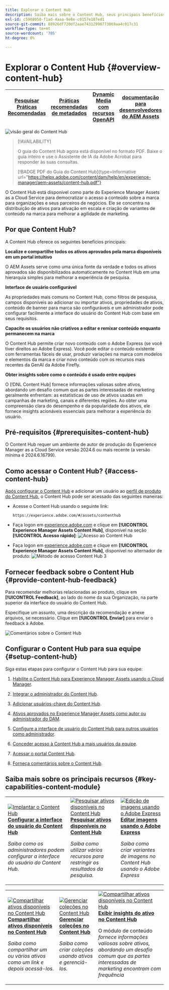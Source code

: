 ```yaml
---
title: Explorar o Content Hub
description: Saiba mais sobre o Content Hub, seus principais benefícios, como acessá-lo e como fornecer feedback sobre as opções disponíveis no Content Hub.
exl-id: c5908058-f1ad-4aaa-9e8e-c0157e107ed1
source-git-commit: 88926df720df2aae74312998773069aa4c017c31
workflow-type: tm+mt
source-wordcount: '705'
ht-degree: 0%

---
```


# Explorar o Content Hub {#overview-content-hub}

| [Pesquisar Práticas Recomendadas](/help/assets/search-best-practices.md) | [Práticas recomendadas de metadados](/help/assets/metadata-best-practices.md) | [Dynamic Media com recursos OpenAPI](/help/assets/dynamic-media-open-apis-overview.md) | [documentação para desenvolvedores do AEM Assets](https://developer.adobe.com/experience-cloud/experience-manager-apis/) |
| ------------- | --------------------------- |----|-----|

![visão geral do Content Hub](assets/content-hub-overview.png)

>[!AVAILABILITY]
>
>O guia do Content Hub agora está disponível no formato PDF. Baixe o guia inteiro e use o Assistente de IA da Adobe Acrobat para responder às suas consultas.
>
>[!BADGE PDF do Guia do Content Hub]{type=Informative url="https://helpx.adobe.com/content/dam/help/en/experience-manager/aem-assets/content-hub.pdf"}

O Content Hub está disponível como parte do Experience Manager Assets as a Cloud Service para democratizar o acesso a conteúdo sobre a marca para organizações e seus parceiros de negócios. Ele se concentra na distribuição de ativos para ativação em escala e criação de variantes de conteúdo na marca para melhorar a agilidade de marketing.

## Por que Content Hub?

A Content Hub oferece os seguintes benefícios principais:

**Localize e compartilhe todos os ativos aprovados pela marca disponíveis em um portal intuitivo**

O AEM Assets serve como uma única fonte da verdade e todos os ativos aprovados são disponibilizados automaticamente no Content Hub em uma hierarquia simples para melhorar a experiência de pesquisa.

**Interface de usuário configurável**

As propriedades mais comuns no Content Hub, como filtros de pesquisa, campos disponíveis ao adicionar ou importar ativos, propriedades de ativos, conteúdo de banner para marca são configuráveis e um administrador pode configurar facilmente a interface do usuário do Content Hub com base em seus requisitos.

**Capacite os usuários não criativos a editar e remixar conteúdo enquanto permanecem na marca**

O Content Hub permite criar novo conteúdo com o Adobe Express (se você tiver direitos ao Adobe Express). Você pode editar o conteúdo existente com ferramentas fáceis de usar, produzir variações na marca com modelos e elementos da marca e criar novo conteúdo com os recursos mais recentes da GenAI da Adobe Firefly.

**Obter insights sobre como o conteúdo é usado entre equipes**

O [!DNL Content Hub] fornece informações valiosas sobre ativos, abordando um desafio comum que as partes interessadas de marketing geralmente enfrentam: as estatísticas de uso de ativos usadas em campanhas de marketing, canais e diferentes regiões. Ao obter uma compreensão clara do desempenho e da popularidade dos ativos, ele fornece insights acionáveis essenciais para melhorar a experiência do usuário.

## Pré-requisitos {#prerequisites-content-hub}

O Content Hub requer um ambiente de autor de produção do Experience Manager as a Cloud Service versão 2024.6 ou mais recente (a versão mínima é 2024.6.16799).

## Como acessar o Content Hub? {#access-content-hub}

[Após configurar o Content Hub](/help/assets/deploy-content-hub.md) e adicionar um usuário ao [perfil de produto do Content Hub](/help/assets/deploy-content-hub.md#content-hub-instance-product-profile), o Content Hub pode ser acessado das seguintes maneiras:

* Acesse o Content Hub usando o seguinte link:

  `https://experience.adobe.com/#/assets/contenthub`

* Faça logon em [experience.adobe.com](https://auth.services.adobe.com/en_GB/index.html?callback=https%3A%2F%2Fims-na1.adobelogin.com%2Fims%2Fadobeid%2Fexc_app%2FAdobeID%2Ftoken%3Fredirect_uri%3Dhttps%253A%252F%252Fexperience.adobe.com%252F%2523old_hash%253Dold_hash%253D%252523%25252F%2526from_ims%253Dtrue%253Fclient_id%253Dexc_app%2526api%253Dauthorize%2526scope%253Dab.manage%252Caccount_cluster.read%252Cadditional_info%252Cadditional_info.job_function%252Cadditional_info.projectedProductContext%252Cadditional_info.roles%252CAdobeID%252Cadobeio.appregistry.read%252Cadobeio_api%252Caudiencemanager_api%252Ccreative_cloud%252Cmps%252Copenid%252Corg.read%252Cpps.read%252Cread_organizations%252Cread_pc%252Cread_pc.acp%252Cread_pc.dma_tartan%252Csession%26state%3D%257B%2522jslibver%2522%253A%2522v2-v0.31.0-2-g1e8a8a8%2522%252C%2522nonce%2522%253A%25222316022399331147%2522%257D%26code_challenge_method%3Dplain%26use_ms_for_expiry%3Dtrue&amp;client_id=exc_app&amp;scope=ab.manage%2Caccount_cluster.read%2Cadditional_info%2Cadditional_info.job_function%2Cadditional_info.projectedProductContext%2Cadditional_info.roles%2CAdobeID%2Cadobeio.appregistry.read%2Cadobeio_api%2Caudiencemanager_api%2Ccreative_cloud%2Cmps%2Copenid%2Corg.read%2Cpps.read%2Cread_organizations%2Cread_pc%2Cread_pc.acp%2Cread_pc.dma_tartan%2Csession&amp;state=%7B%22jslibver%22%3A%22v2-v0.31.0-2-g1e8a8a8%22%2C%22nonce%22%3A%222316022399331147%22%7D&amp;relay=64da7fa8-cd9e-47cf-9892-7f3ef3092f8c&amp;locale=en_GB&amp;flow_type=token&amp;dctx_id=v%3A2%2Cs%2Cf%2Cb8e64530-b013-11ee-a6c1-e721bdec0171&amp;idp_flow_type=login&amp;response_type=token&amp;profile_filter=%7B%22findFirst%22%3Atrue%2C+%22fallbackToAA%22%3Atrue%2C+%22preferForwardProfile%22%3Atrue%2C+%22searchEntireCluster%22%3Atrue%7D%3B+isOwnedByOrg%28%2776B329395DF155D60A495E2C%40AdobeOrg%27%29&amp;code_challenge_method=plain&amp;redirect_uri=https%3A%2F%2Fexperience.adobe.com%2F%23old_hash%3Dold_hash%3D%2523%252F%26from_ims%3Dtrue%3Fclient_id%3Dexc_app%26api%3Dauthorize%26scope%3Dab.manage%2Caccount_cluster.read%2Cadditional_info%2Cadditional_info.job_function%2Cadditional_info.projectedProductContext%2Cadditional_info.roles%2CAdobeID%2Cadobeio.appregistry.read%2Cadobeio_api%2Caudiencemanager_api%2Ccreative_cloud%2Cmps%2Copenid%2Corg.read%2Cpps.read%2Cread_organizations%2Cread_pc%2Cread_pc.acp%2Cread_pc.dma_tartan%2Csession&amp;use_ms_for_expiry=true#/) e clique em **[!UICONTROL Experience Manager Assets Content Hub]**, disponível na seção **[!UICONTROL Acesso rápido]**:
  ![Acesso ao Content Hub](assets/access-content-hub.png)

* Faça logon em [experience.adobe.com](https://auth.services.adobe.com/en_GB/index.html?callback=https%3A%2F%2Fims-na1.adobelogin.com%2Fims%2Fadobeid%2Fexc_app%2FAdobeID%2Ftoken%3Fredirect_uri%3Dhttps%253A%252F%252Fexperience.adobe.com%252F%2523old_hash%253Dold_hash%253D%252523%25252F%2526from_ims%253Dtrue%253Fclient_id%253Dexc_app%2526api%253Dauthorize%2526scope%253Dab.manage%252Caccount_cluster.read%252Cadditional_info%252Cadditional_info.job_function%252Cadditional_info.projectedProductContext%252Cadditional_info.roles%252CAdobeID%252Cadobeio.appregistry.read%252Cadobeio_api%252Caudiencemanager_api%252Ccreative_cloud%252Cmps%252Copenid%252Corg.read%252Cpps.read%252Cread_organizations%252Cread_pc%252Cread_pc.acp%252Cread_pc.dma_tartan%252Csession%26state%3D%257B%2522jslibver%2522%253A%2522v2-v0.31.0-2-g1e8a8a8%2522%252C%2522nonce%2522%253A%25222316022399331147%2522%257D%26code_challenge_method%3Dplain%26use_ms_for_expiry%3Dtrue&amp;client_id=exc_app&amp;scope=ab.manage%2Caccount_cluster.read%2Cadditional_info%2Cadditional_info.job_function%2Cadditional_info.projectedProductContext%2Cadditional_info.roles%2CAdobeID%2Cadobeio.appregistry.read%2Cadobeio_api%2Caudiencemanager_api%2Ccreative_cloud%2Cmps%2Copenid%2Corg.read%2Cpps.read%2Cread_organizations%2Cread_pc%2Cread_pc.acp%2Cread_pc.dma_tartan%2Csession&amp;state=%7B%22jslibver%22%3A%22v2-v0.31.0-2-g1e8a8a8%22%2C%22nonce%22%3A%222316022399331147%22%7D&amp;relay=64da7fa8-cd9e-47cf-9892-7f3ef3092f8c&amp;locale=en_GB&amp;flow_type=token&amp;dctx_id=v%3A2%2Cs%2Cf%2Cb8e64530-b013-11ee-a6c1-e721bdec0171&amp;idp_flow_type=login&amp;response_type=token&amp;profile_filter=%7B%22findFirst%22%3Atrue%2C+%22fallbackToAA%22%3Atrue%2C+%22preferForwardProfile%22%3Atrue%2C+%22searchEntireCluster%22%3Atrue%7D%3B+isOwnedByOrg%28%2776B329395DF155D60A495E2C%40AdobeOrg%27%29&amp;code_challenge_method=plain&amp;redirect_uri=https%3A%2F%2Fexperience.adobe.com%2F%23old_hash%3Dold_hash%3D%2523%252F%26from_ims%3Dtrue%3Fclient_id%3Dexc_app%26api%3Dauthorize%26scope%3Dab.manage%2Caccount_cluster.read%2Cadditional_info%2Cadditional_info.job_function%2Cadditional_info.projectedProductContext%2Cadditional_info.roles%2CAdobeID%2Cadobeio.appregistry.read%2Cadobeio_api%2Caudiencemanager_api%2Ccreative_cloud%2Cmps%2Copenid%2Corg.read%2Cpps.read%2Cread_organizations%2Cread_pc%2Cread_pc.acp%2Cread_pc.dma_tartan%2Csession&amp;use_ms_for_expiry=true#/) e clique em **[!UICONTROL Experience Manager Assets Content Hub]**, disponível no alternador de produto:
  ![Método de acesso Content Hub 3](assets/access-content-hub-alternate.png)



## Fornecer feedback sobre o Content Hub {#provide-content-hub-feedback}

Para recomendar melhorias relacionadas ao produto, clique em **[!UICONTROL Feedback]**, ao lado do nome da sua Organização, na parte superior da interface do usuário do Content Hub.

Especifique um assunto, uma descrição da recomendação e anexe arquivos, se necessário. Clique em **[!UICONTROL Enviar]** para enviar o feedback à Adobe.

![Comentários sobre o Content Hub](assets/content-hub-feedback.png)

## Configurar o Content Hub para sua equipe {#setup-content-hub}

Siga estas etapas para configurar o Content Hub para sua equipe:

1. [Habilite o Content Hub para Experience Manager Assets usando o Cloud Manager](deploy-content-hub.md#enable-content-hub).

1. [Integrar o administrador do Content Hub](deploy-content-hub.md#onboard-content-hub-administrator).

1. [Adicionar usuários-chave do Content Hub](deploy-content-hub.md#onboard-content-hub-consumer-users).

1. [Ativos aprovados no Experience Manager Assets como autor ou administrador do DAM](approve-assets.md).

1. [Configure a interface de usuário do Content Hub para outros usuários como administrador](configure-content-hub-ui-options.md).

1. [Conceder acesso à Content Hub a mais usuários da equipe](deploy-content-hub.md#onboard-content-hub-consumer-users).

1. [Acessar o portal Content Hub](#access-content-hub).

1. [Forneça comentários sobre o Content Hub](#provide-content-hub-feedback).


## Saiba mais sobre os principais recursos {#key-capabilities-content-module}

<table>
<td>
   <a href="/help/assets/configure-content-hub-ui-options.md">
   <img alt="Implantar o Content Hub" src="./assets/configure-assets.png" />
   </a>
   <div>
      <a href="/help/assets/configure-content-hub-ui-options.md">
      <strong>Configurar a interface do usuário do Content Hub</strong>
      </a>
   </div>
   <p>
      <em>Saiba como os administradores podem configurar a interface do usuário do Content Hub. </em>
   </p>
</td>


<td>
   <a href="/help/assets/search-assets-content-hub.md">
   <img alt="Pesquisar ativos disponíveis no Content Hub" src="./assets/search.png" />
   </a>
   <div>
      <a href="/help/assets/search-assets-content-hub.md">
      <strong>Pesquisar ativos disponíveis no Content Hub</strong>
      </a>
   </div>
   <p>
      <em>Saiba como utilizar vários recursos para restringir os resultados da pesquisa.</em>
   </p>
</td>
<td>
   <a href="/help/assets/edit-images-content-hub.md">
   <img alt="Edição de imagens usando o Adobe Express" src="./assets/edit-images-content-hub.png" />
   </a>
   <div>
      <a href="/help/assets/edit-images-content-hub.md">
      <strong>Editar imagens usando o Adobe Express</strong>
      </a>
   </div>
   <p>
      <em>Saiba como criar variantes de imagens no Content Hub usando o Adobe Express</em>
   </p>
</td>
</table>
<table>
<td>
   <a href="/help/assets/share-assets-content-hub.md">
   <img alt="Compartilhar ativos disponíveis no Content Hub" src="./assets/share-assets-banner.png" />
   </a>
   <div>
      <a href="/help/assets/share-assets-content-hub.md">
      <strong>Compartilhar ativos disponíveis no Content Hub</strong>
      </a>
   </div>
   <p>
      <em>Saiba como compartilhar um ou vários ativos como um link e depois acessá-los.</em>
   </p>
</td>
<td>
   <a href="/help/assets/collections-content-hub.md">
   <img alt="Gerenciar coleções no Content Hub" src="./assets/manage-collection.png" />
   </a>
   <div>
      <a href="/help/assets/collections-content-hub.md">
      <strong>Gerenciar coleções no Content Hub</strong>
      </a>
   </div>
   <p>
      <em>Saiba como criar coleções usando ativos e gerenciá-los.</em>
   </p>
</td>
<td>
   <a href="/help/assets/insights-content-hub.md">
   <img alt="Compartilhar ativos disponíveis no Content Hub" src="./assets/asset-insights-banner.jpg" />
   </a>
   <div>
      <a href="/help/assets/insights-content-hub.md">
      <strong>Exibir insights do ativo no Content Hub</strong>
      </a>
   </div>
   <p>
      O módulo de conteúdo <em> fornece informações valiosas sobre ativos, abordando um desafio comum que as partes interessadas de marketing encontram com frequência</em>
   </p>
</td>
</table>
